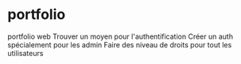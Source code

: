 # portfolio
portfolio web
Trouver un moyen pour l'authentification
Créer un auth spécialement pour les admin
Faire des niveau de droits pour tout les utilisateurs
